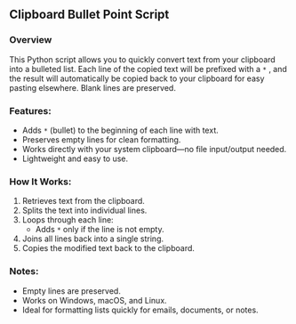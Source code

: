 ## Clipboard Bullet Point Script
### Overview
This Python script allows you to quickly convert text from your clipboard into a bulleted list. Each line of the copied text will be prefixed with a `*` , and the result will automatically be copied back to your clipboard for easy pasting elsewhere. Blank lines are preserved.

### Features:
- Adds `*` (bullet) to the beginning of each line with text.
- Preserves empty lines for clean formatting.
- Works directly with your system clipboard—no file input/output needed.
- Lightweight and easy to use.

### How It Works:
1. Retrieves text from the clipboard.
2. Splits the text into individual lines.
3. Loops through each line:
    - Adds `*` only if the line is not empty.
4. Joins all lines back into a single string.
5. Copies the modified text back to the clipboard.

### Notes:
- Empty lines are preserved.
- Works on Windows, macOS, and Linux.
- Ideal for formatting lists quickly for emails, documents, or notes.
